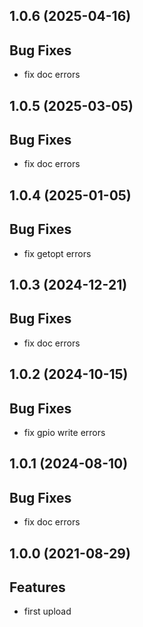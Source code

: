 ## 1.0.6 (2025-04-16)

## Bug Fixes

- fix doc errors

## 1.0.5 (2025-03-05)

## Bug Fixes

- fix doc errors

## 1.0.4 (2025-01-05)

## Bug Fixes

- fix getopt errors

## 1.0.3 (2024-12-21)

## Bug Fixes

- fix doc errors

## 1.0.2 (2024-10-15)

## Bug Fixes

- fix gpio write errors

## 1.0.1 (2024-08-10)

## Bug Fixes

- fix doc errors

## 1.0.0 (2021-08-29)

## Features

- first upload

